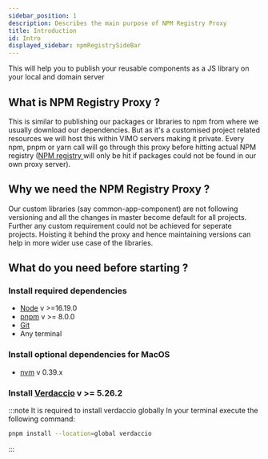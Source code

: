 ```yaml
---
sidebar_position: 1
description: Describes the main purpose of NPM Registry Proxy
title: Introduction
id: Intro
displayed_sidebar: npmRegistrySideBar
---
```


This will help you to publish your reusable components as a JS library on your local and domain server

## What is NPM Registry Proxy ?

This is similar to publishing our packages or libraries to npm from where we usually download our dependencies. But as it's a customised project related resources we will host this within VIMO servers making it private. Every npm, pnpm or yarn call will go through this proxy before hitting actual NPM registry ([NPM registry ](https://www.npmjs.com/) will only be hit if packages could not be found in our own proxy server).

## Why we need the NPM Registry Proxy ?

Our custom libraries (say common-app-component) are not following versioning and all the changes in master become default for all projects. Further any custom requirement could not be achieved for seperate projects. Hoisting it behind the proxy and hence maintaining versions can help in more wider use case of the libraries.

## What do you need before starting ?

### Install required dependencies

- [Node](https://nodejs.org/en) v >=16.19.0
- [pnpm](https://pnpm.io/) v >= 8.0.0
- [Git](https://git-scm.com/)
- Any terminal

### Install optional dependencies for MacOS

- [nvm](https://github.com/nvm-sh/nvm) v 0.39.x


### Install [Verdaccio](https://www.npmjs.com/package/verdaccio) v >= 5.26.2


:::note It is required to install verdaccio globally
In your terminal execute the following command:

```bash
pnpm install --location=global verdaccio
```
:::